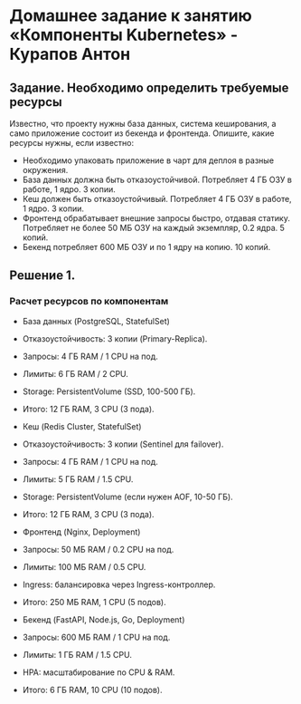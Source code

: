 # Домашнее задание к занятию «Компоненты Kubernetes» - Курапов Антон

## Задание. Необходимо определить требуемые ресурсы

Известно, что проекту нужны база данных, система кеширования, а само приложение состоит из бекенда и фронтенда. Опишите, какие ресурсы нужны, если известно:

* Необходимо упаковать приложение в чарт для деплоя в разные окружения.
* База данных должна быть отказоустойчивой. Потребляет 4 ГБ ОЗУ в работе, 1 ядро. 3 копии.
* Кеш должен быть отказоустойчивый. Потребляет 4 ГБ ОЗУ в работе, 1 ядро. 3 копии.
* Фронтенд обрабатывает внешние запросы быстро, отдавая статику. Потребляет не более 50 МБ ОЗУ на каждый экземпляр, 0.2 ядра. 5 копий.
* Бекенд потребляет 600 МБ ОЗУ и по 1 ядру на копию. 10 копий.


## Решение 1.

### Расчет ресурсов по компонентам
* База данных (PostgreSQL, StatefulSet)
*  Отказоустойчивость: 3 копии (Primary-Replica).
*  Запросы: 4 ГБ RAM / 1 CPU на под.
*  Лимиты: 6 ГБ RAM / 2 CPU.
*  Storage: PersistentVolume (SSD, 100-500 ГБ).
*  Итого: 12 ГБ RAM, 3 CPU (3 пода).

* Кеш (Redis Cluster, StatefulSet)
*  Отказоустойчивость: 3 копии (Sentinel для failover).
*  Запросы: 4 ГБ RAM / 1 CPU на под.
*  Лимиты: 5 ГБ RAM / 1.5 CPU.
*  Storage: PersistentVolume (если нужен AOF, 10-50 ГБ).
*  Итого: 12 ГБ RAM, 3 CPU (3 пода).

* Фронтенд (Nginx, Deployment)
*  Запросы: 50 МБ RAM / 0.2 CPU на под.
*  Лимиты: 100 МБ RAM / 0.5 CPU.
*  Ingress: балансировка через Ingress-контроллер.
*  Итого: 250 МБ RAM, 1 CPU (5 подов).

* Бекенд (FastAPI, Node.js, Go, Deployment)
*  Запросы: 600 МБ RAM / 1 CPU на под.
*  Лимиты: 1 ГБ RAM / 1.5 CPU.
*  HPA: масштабирование по CPU & RAM.
*  Итого: 6 ГБ RAM, 10 CPU (10 подов).
